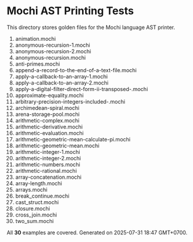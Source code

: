 # Mochi AST Printing Tests

This directory stores golden files for the Mochi language AST printer.

1. animation.mochi
2. anonymous-recursion-1.mochi
3. anonymous-recursion-2.mochi
4. anonymous-recursion.mochi
5. anti-primes.mochi
6. append-a-record-to-the-end-of-a-text-file.mochi
7. apply-a-callback-to-an-array-1.mochi
8. apply-a-callback-to-an-array-2.mochi
9. apply-a-digital-filter-direct-form-ii-transposed-.mochi
10. approximate-equality.mochi
11. arbitrary-precision-integers-included-.mochi
12. archimedean-spiral.mochi
13. arena-storage-pool.mochi
14. arithmetic-complex.mochi
15. arithmetic-derivative.mochi
16. arithmetic-evaluation.mochi
17. arithmetic-geometric-mean-calculate-pi.mochi
18. arithmetic-geometric-mean.mochi
19. arithmetic-integer-1.mochi
20. arithmetic-integer-2.mochi
21. arithmetic-numbers.mochi
22. arithmetic-rational.mochi
23. array-concatenation.mochi
24. array-length.mochi
25. arrays.mochi
26. break_continue.mochi
27. cast_struct.mochi
28. closure.mochi
29. cross_join.mochi
30. two_sum.mochi

All **30** examples are covered. Generated on 2025-07-31 18:47 GMT+0700.
